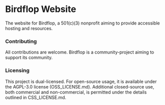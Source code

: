 # Birdflop Website
The website for Birdflop, a 501(c)(3) nonprofit aiming to provide accessible hosting and resources.

### Contributing
All contributions are welcome. Birdflop is a community-project aiming to support its community.

### Licensing
This project is dual-licensed. For open-source usage, it is available under the AGPL-3.0 license (OSS_LICENSE.md). Additional closed-source use, both commercial and non-commercial, is permitted under the details outlined in CSS_LICENSE.md.
